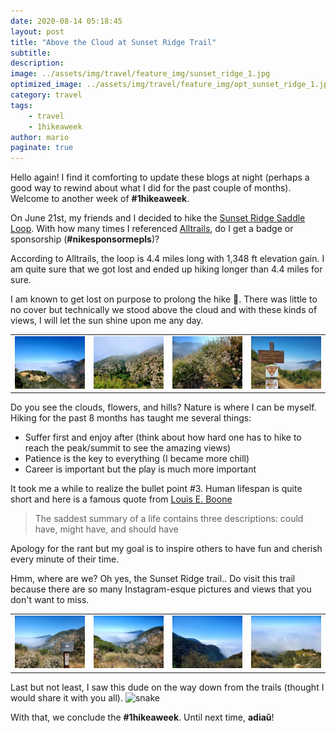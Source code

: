 ```yaml
---
date: 2020-08-14 05:18:45
layout: post
title: "Above the Cloud at Sunset Ridge Trail"
subtitle:
description:
image: ../assets/img/travel/feature_img/sunset_ridge_1.jpg
optimized_image: ../assets/img/travel/feature_img/opt_sunset_ridge_1.jpg
category: travel
tags:
    - travel
    - 1hikeaweek
author: mario
paginate: true
---
```


Hello again! I find it comforting to update these blogs at night (perhaps a good way to rewind about what I did for the past couple of months). Welcome to another week of **#1hikeaweek**.

On June 21st, my friends and I decided to hike the [Sunset Ridge Saddle Loop](https://www.alltrails.com/trail/us/california/sunset-ridge-saddle-loop). With how many times I referenced [Alltrails](https://www.alltrails.com/trail/us/california/sunset-ridge-saddle-loop), do I get a badge or sponsorship (**#nikesponsormepls**)?

According to Alltrails, the loop is 4.4 miles long with 1,348 ft elevation gain. I am quite sure that we got lost and ended up hiking longer than 4.4 miles for sure. 

I am known to get lost on purpose to prolong the hike 🤫. There was little to no cover but technically we stood above the cloud and with these kinds of views, I will let the sun shine upon me any day.

<table><tr>
    <td> <img src="../assets/img/travel/sunset_ridge/sunset_ridge_1.jpg" alt="view 1" style="width: 250px;"/> </td>
    <td> <img src="../assets/img/travel/sunset_ridge/sunset_ridge_2.jpg" alt="view 2" style="width: 250px;"/> </td>
    <td> <img src="../assets/img/travel/sunset_ridge/sunset_ridge_3.jpg" alt="view 3" style="width: 250px;"/> </td>
    <td> <img src="../assets/img/travel/sunset_ridge/sunset_ridge_4.jpg" alt="view 4" style="width: 250px;"/> </td>
</tr></table>

Do you see the clouds, flowers, and hills? Nature is where I can be myself. Hiking for the past 8 months has taught me several things:
* Suffer first and enjoy after (think about how hard one has to hike to reach the peak/summit to see the amazing views)
* Patience is the key to everything (I became more chill)
* Career is important but the play is much more important

It took me a while to realize the bullet point #3. Human lifespan is quite short and here is a famous quote from [Louis E. Boone](https://en.wikipedia.org/wiki/Louis_E._Boone)

> The saddest summary of a life contains three descriptions: could have, might have, and should have

Apology for the rant but my goal is to inspire others to have fun and cherish every minute of their time.

Hmm, where are we? Oh yes, the Sunset Ridge trail.. Do visit this trail because there are so many Instagram-esque pictures and views that you don't want to miss.

<table><tr>
    <td> <img src="../assets/img/travel/sunset_ridge/sunset_ridge_5.jpg" alt="view 5" style="width: 250px;"/> </td>
    <td> <img src="../assets/img/travel/sunset_ridge/sunset_ridge_6.jpg" alt="view 6" style="width: 250px;"/> </td>
    <td> <img src="../assets/img/travel/sunset_ridge/sunset_ridge_7.jpg" alt="view 7" style="width: 250px;"/> </td>
    <td> <img src="../assets/img/travel/sunset_ridge/sunset_ridge_8.jpg" alt="view 8" style="width: 250px;"/> </td>
</tr></table>

Last but not least, I saw this dude on the way down from the trails (thought I would share it with you all).
<img src="../assets/img/travel/sunset_ridge/sunset_ridge_9.jpg" style="height: 300px;" alt="snake"/>

With that, we conclude the **#1hikeaweek**. Until next time, **adiaŭ**!